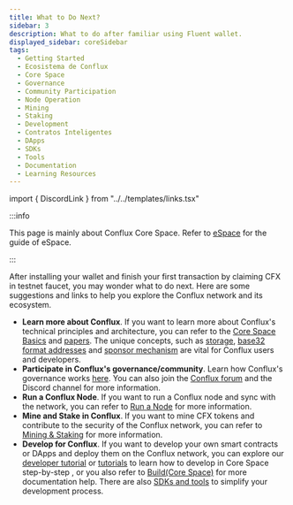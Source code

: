 ```yaml
---
title: What to Do Next?
sidebar: 3
description: What to do after familiar using Fluent wallet.
displayed_sidebar: coreSidebar
tags:
  - Getting Started
  - Ecosistema de Conflux
  - Core Space
  - Governance
  - Community Participation
  - Node Operation
  - Mining
  - Staking
  - Development
  - Contratos Inteligentes
  - DApps
  - SDKs
  - Tools
  - Documentation
  - Learning Resources
---
```


import { DiscordLink } from "../../templates/links.tsx"

:::info

This page is mainly about Conflux Core Space. Refer to [eSpace](../../espace/Overview.md) for the guide of eSpace.

:::

After installing your wallet and finish your first transaction by claiming CFX in testnet faucet, you may wonder what to do next. Here are some suggestions and links to help you explore the Conflux network and its ecosystem.

- **Learn more about Conflux**. If you want to learn more about Conflux's technical principles and architecture, you can refer to the [Core Space Basics](/docs/category/core-space-basics) and [papers](../../general/conflux-basics/additional-resources/papers.md). The unique concepts, such as [storage](../core-space-basics/storage.md), [base32 format addresses](../core-space-basics/addresses.md) and [sponsor mechanism](../core-space-basics/internal-contracts/sponsor-whitelist-control.md) are vital for Conflux users and developers.
- **Participate in Conflux's governance/community**. Learn how Conflux's governance works [here](../../general/conflux-basics/conflux-governance/governance-overview.md). You can also join the [Conflux forum](https://forum.conflux.fun/) and the <DiscordLink>Discord channel</DiscordLink> for more information.
- **Run a Conflux Node**. If you want to run a Conflux node and sync with the network, you can refer to [Run a Node](/docs/category/run-a-node) for more information.
- **Mine and Stake in Conflux**. If you want to mine CFX tokens and contribute to the security of the Conflux network, you can refer to [Mining & Staking](/docs/category/mining--staking) for more information.
- **Develop for Conflux**. If you want to develop your own smart contracts or DApps and deploy them on the Conflux network, you can explore our [developer tutorial](../core-developer-quickstart.md) or [tutorials](/docs/category/tutorials) to learn how to develop in Core Space step-by-step , or you also refer to [Build(Core Space)](/docs/category/build) for more documentation help. There are also [SDKs and tools](/docs/category/sdks-and-tools) to simplify your development process.
